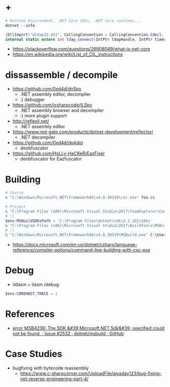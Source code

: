 # +

```ps1
# Runtime Environment, .NET Core SDKs, .NET Core runtimes...
dotnet --info
```

```csharp
[DllImport("wldap32.d11", CallingConvention = CallingConvention.Cdecl, EntryPoint = "ldap_ connect")]
internal static extern int ldap_connect(IntPtr ldapHandle, IntPtr timeout);
```

- https://stackoverflow.com/questions/26908049/what-is-net-core
- https://en.wikipedia.org/wiki/List_of_CIL_instructions

# dissassemble / decompile

- https://github.com/0xd4d/dnSpy
    - .NET assembly editor, decompiler
    - :) debugger
- https://github.com/icsharpcode/ILSpy
    - .NET assembly browser and decompiler
    - :) more plugin support
- http://reflexil.net/
    - .NET assembly editor
- https://www.red-gate.com/products/dotnet-development/reflector/
    - .NET decompiler
- https://github.com/0xd4d/de4dot
    - deobfuscator
- https://github.com/HoLLy-HaCKeR/EazFixer
    - deobfuscator for Eazfuscator

# Building

```ps1
# Source
& "C:\Windows\Microsoft.NET\Framework64\v4.0.30319\csc.exe" foo.cs

# Project
& "C:\Program Files (x86)\Microsoft Visual Studio\2017\TeamExplorer\Common7\IDE\devenv.exe" C:\Users\foo\opt\WMIWatcher\WMIWatcher.sln /Build Release
# ||
$env:MSBuildSDKsPath = 'C:\Program Files\dotnet\sdk\3.1.101\Sdks'
& "C:\Program Files (x86)\Microsoft Visual Studio\2017\BuildTools\MSBuild\15.0\Bin\MSBuild.exe" C:\Users\foo\opt\WMIWatcher\WMIWatcher.sln /p:Configuration=Release /t:Restore
# ||
& "C:\Windows\Microsoft.NET\Framework64\v4.0.30319\MSBuild.exe" C:\Users\foo\opt\WMIWatcher\WMIWatcher.sln /p:Configuration=Release /t:Restore
```

- https://docs.microsoft.com/en-us/dotnet/csharp/language-reference/compiler-options/command-line-building-with-csc-exe

# Debug

- ildasm + ilasm /debug 

```ps1
$env:COREHOST_TRACE = 1
```

# References

- [error MSB4236: The SDK &\#39;Microsoft\.NET\.Sdk&\#39; specified could not be found\. · Issue \#2532 · dotnet/msbuild · GitHub](https://github.com/microsoft/msbuild/issues/2532)

# Case Studies

- bugfixing with bytecode reassembly
    - https://www.c-sharpcorner.com/UploadFile/ajyadav123/bug-fixing-net-reverse-engineering-part-4/
